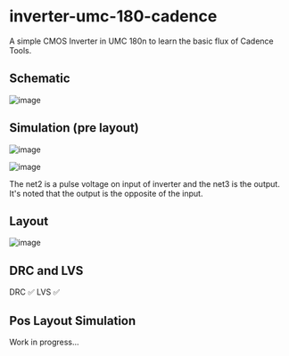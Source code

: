 # inverter-umc-180-cadence

A simple CMOS Inverter in UMC 180n to learn the basic flux of Cadence Tools.

## Schematic

![image](https://github.com/hugodiasg/inverter-umc-180-cadence/assets/80465879/83869f7d-7447-4e63-ba5a-69fe057c1ff9)

## Simulation (pre layout)

![image](https://github.com/hugodiasg/inverter-umc-180-cadence/assets/80465879/771b1750-99ef-4f0d-a837-d621a5cf945a)

![image](https://github.com/hugodiasg/inverter-umc-180-cadence/assets/80465879/9ecb398f-eb57-4c23-aa73-d8c22ea22eb9)

The net2 is a pulse voltage on input of inverter and the net3 is the output. It's noted that the output is the opposite of the input.

## Layout
![image](https://github.com/hugodiasg/inverter-umc-180-cadence/assets/80465879/b97823c0-a5df-493f-a38b-bdfaa543415a)

## DRC and LVS
DRC ✅
LVS ✅

## Pos Layout Simulation
Work in progress...

